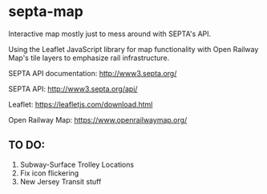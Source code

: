 # septa-map
Interactive map mostly just to mess around with SEPTA's API. 

Using the Leaflet JavaScript library for map functionality with Open Railway Map's tile layers to emphasize rail infrastructure.

SEPTA API documentation: http://www3.septa.org/

SEPTA API: http://www3.septa.org/api/

Leaflet: https://leafletjs.com/download.html

Open Railway Map: https://www.openrailwaymap.org/



## TO DO:

1. Subway-Surface Trolley Locations
2. Fix icon flickering
3. New Jersey Transit stuff

